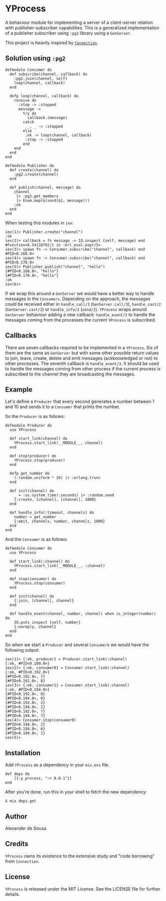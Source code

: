 # YProcess

A behaviour module for implementing a server of a client-server relation with
publisher-subscriber capabilities. This is a generalized implementation of a
publisher subscriber using `:pg2` library using a `GenServer`.

This project is heavily inspired by
[`Connection`](https://github.com/fishcakez/connection).

## Solution using `:pg2`

    defmodule Consumer do
      def subscribe(channel, callback) do
        :pg2.join(channel, self)
        loop(channel, callback)
      end

      defp loop(channel, callback) do
        receive do
          :stop -> :stopped
          message ->
            try do
              callback.(message)
            catch
              _, _ -> :stopped
            else
             :ok -> loop(channel, callback)
             :stop -> :stopped
            end
        end
      end
    end

    defmodule Publisher do
      def create(channel) do
        :pg2.create(channel)
      end

      def publish(channel, message) do
        channel
         |> :pg2.get_members
         |> Enum.map(&(send(&1, message)))
        :ok
      end
    end

When testing this modules in `iex`:

    iex(1)> Publisher.create("channel")
    :ok
    iex(2)> callback = fn message -> IO.inspect {self, message} end
    #Function<6.54118792/1 in :erl_eval.expr/5>
    iex(3)> spawn fn -> Consumer.subscribe("channel", callback) end
    #PID<0.168.0>
    iex(4)> spawn fn -> Consumer.subscribe("channel", callback) end
    #PID<0.170.0>
    iex(5)> Publisher.publish("channel", "hello")
    {#PID<0.168.0>, "hello"}
    {#PID<0.170.0>, "hello"}
    :ok
    iex(6)>

If we wrap this around a `GenServer` we would have a better way to handle
messages in the `Consumers`. Depending on the approach, the messages could be
received either in `handle_call/3` (`GenServer.call/3`), `handle_cast/2`
(`GenServer.cast/2`) or `handle_info/2` (`send/2`). `YProcess` wraps around
`GenServer` behaviour adding a new callback: `handle_event/3` to handle the
messages coming from the processes the current `YProcess` is subscribed.

## Callbacks

There are seven callbacks required to be implemented in a `YProcess`. Six of
them are the same as `GenServer` but with some other possible return values
to join, leave, create, delete and emit messages (ackknowledged or not) to
other processes. The seventh callback is `handle_event/3`. It should be used
to handle the messages coming from other process if the current process is
subscribed to the channel they are broadcasting the messages.

## Example

Let's define a `Producer` that every second generates a number between 1 and
10 and sends it to a `Consumer` that prints the number.

So the `Producer` is as follows:

    defmodule Producer do
      use YProcess

      def start_link(channel) do
        YProcess.start_link(__MODULE__, channel)
      end

      def stop(producer) do
        YProcess.stop(producer)
      end

      defp get_number do
        (:random.uniform * 10) |> :erlang.trunc
      end

      def init(channel) do
        _ = :os.system_time(:seconds) |> :random.seed
        {:create, [channel], [channel], 1000}
      end

      def handle_info(:timeout, channels) do
        number = get_number
        {:emit, channels, number, channels, 1000}
      end
    end

And the `Consumer` is as follows:

    defmodule Consumer do
      use YProcess

      def start_link(:channel) do
        YProcess.start_link(__MODULE__, :channel)
      end

      def stop(consumer) do
        YProcess.stop(consumer)
      end

      def init(channel) do
        {:join, [channel], channel}
      end

      def handle_event(channel, number, channel) when is_integer(number) do
        IO.puts inspect {self, number}
        {:noreply, channel}
      end
    end

So when we start a `Producer` and several `Consumer`s we would have the
following output:

    iex(1)> {:ok, producer} = Producer.start_link(:channel)
    {:ok, #PID<0.189.0>}
    iex(2)> {:ok, consumer0} = Consumer.start_link(:channel)
    {:ok, #PID<0.192.0>}
    {#PID<0.192.0>, 7}
    {#PID<0.192.0>, 8}
    iex(3)> {:ok, consumer1} = Consumer.start_link(:channel)
    {:ok, #PID<0.194.0>}
    {#PID<0.192.0>, 0}
    {#PID<0.194.0>, 0}
    {#PID<0.192.0>, 2}
    {#PID<0.194.0>, 2}
    {#PID<0.192.0>, 7}
    {#PID<0.194.0>, 7}
    iex(4)> Consumer.stop(consumer0)
    {#PID<0.194.0>, 2}
    {#PID<0.194.0>, 6}
    {#PID<0.194.0>, 1}
    iex(5)>

## Installation

Add `YProcess` as a dependency in your `mix.exs` file.

    def deps do
        [{:y_process, "~> 0.0.1"}]
    end

After you're done, run this in your shell to fetch the new dependency:

    $ mix deps.get

## Author

Alexander de Sousa

## Credits

`YProcess` owns its existence to the extensive study and "code borrowing" from
`Connection`.

## License

`YProcess` is released under the MIT License. See the LICENSE file for further
details.
